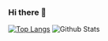 ### Hi there 👋

<!--
**sarfraznawaz2005/sarfraznawaz2005** is a ✨ _special_ ✨ repository because its `README.md` (this file) appears on your GitHub profile.

Here are some ideas to get you started:

- 🔭 I’m currently working on ...
- 🌱 I’m currently learning ...
- 👯 I’m looking to collaborate on ...
- 🤔 I’m looking for help with ...
- 💬 Ask me about ...
- 📫 How to reach me: ...
- 😄 Pronouns: ...
- ⚡ Fun fact: ...
-->

[![Top Langs](https://github-readme-stats.vercel.app/api/top-langs/?username=sarfraznawaz2005&langs_count=7&hide=python&layout=compact&theme=dark)](https://github.com/sarfraznawaz2005/github-readme-stats)
![Github Stats](https://github-readme-stats.vercel.app/api?username=sarfraznawaz2005&count_private=true&show_icons=true&theme=dark)
